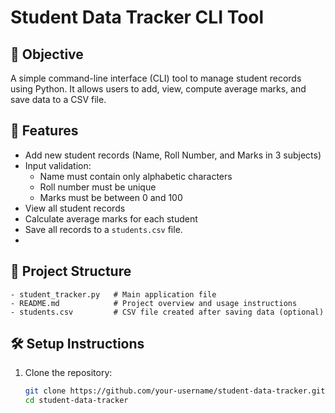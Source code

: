 # Student Data Tracker CLI Tool

## 📌 Objective
A simple command-line interface (CLI) tool to manage student records using Python. It allows users to add, view, compute average marks, and save data to a CSV file.

## 🚀 Features
- Add new student records (Name, Roll Number, and Marks in 3 subjects)
- Input validation:
  - Name must contain only alphabetic characters
  - Roll number must be unique
  - Marks must be between 0 and 100
- View all student records
- Calculate average marks for each student
- Save all records to a `students.csv` file.
- 

## 📁 Project Structure
```
- student_tracker.py   # Main application file
- README.md            # Project overview and usage instructions
- students.csv         # CSV file created after saving data (optional)
```
## 🛠️ Setup Instructions

1. Clone the repository:
   ```bash
   git clone https://github.com/your-username/student-data-tracker.git
   cd student-data-tracker
